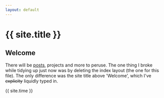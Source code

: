 ```yaml
---
layout: default
---
```


# {{ site.title }}

## Welcome

There will be [posts](posts.html), projects and more to peruse. The one thing I broke while tidying up just now was by deleting the index layout (the one for this file). The only difference was the site title above 'Welcome', which I've <strike>explicity</strike> liquidly typed in.

{{ site.time }}